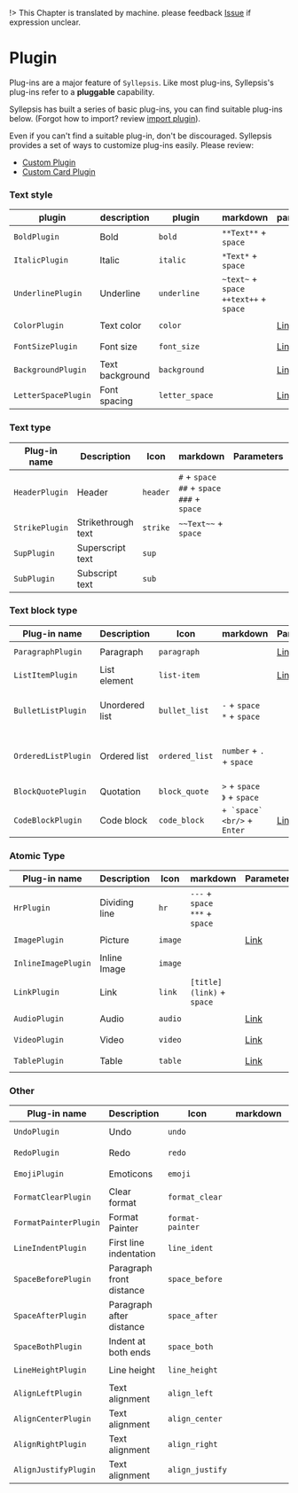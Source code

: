 !> This Chapter is translated by machine. please feedback [Issue](https://github.com/bytedance/syllepsis/issues) if expression unclear.

# Plugin

Plug-ins are a major feature of `Syllepsis`. Like most plug-ins, Syllepsis's plug-ins refer to a **pluggable** capability.

Syllepsis has built a series of basic plug-ins, you can find suitable plug-ins below. (Forgot how to import? review [import plugin](/en/chapters/use-plugin)).

Even if you can't find a suitable plug-in, don't be discouraged. Syllepsis provides a set of ways to customize plug-ins easily. Please review:

- [Custom Plugin](/en/chapters/custom-plugin)
- [Custom Card Plugin](/en/chapters/card-plugin)

### Text style

| plugin              | description     | plugin         | markdown                                     | parameters                       | introduction              |
| ------------------- | --------------- | -------------- | -------------------------------------------- | -------------------------------- | ------------------------- |
| `BoldPlugin`        | Bold            | `bold`         | `**Text**` + `space`                         |                                  | `@syllepsis/plugin-basic` |
| `ItalicPlugin`      | Italic          | `italic`       | `*Text*` + `space`                           |                                  | `@syllepsis/plugin-basic` |
| `UnderlinePlugin`   | Underline       | `underline`    | `~text~` + `space` <br/>`++text++` + `space` |                                  | `@syllepsis/plugin-basic` |
| `ColorPlugin`       | Text color      | `color`        |                                              | [Link](/en/plugins/color)        | `@syllepsis/access-*`     |
| `FontSizePlugin`    | Font size       | `font_size`    |                                              | [Link](/en/plugins/font-size)    | `@syllepsis/plugin-basic` |
| `BackgroundPlugin`  | Text background | `background`   |                                              | [Link](/en/plugins/background)   | `@syllepsis/access-*`     |
| `LetterSpacePlugin` | Font spacing    | `letter_space` |                                              | [Link](/en/plugins/letter-space) | `@syllepsis/plugin-basic` |

### Text type

| Plug-in name   | Description        | Icon     | markdown                                               | Parameters | Introduction |
| -------------- | ------------------ | -------- | ------------------------------------------------------ | ---------- | ------------ |
| `HeaderPlugin` | Header             | `header` | `#` + `space` <br> `##` + `space` <br> `###` + `space` |            |              |
| `StrikePlugin` | Strikethrough text | `strike` | `~~Text~~` + `space`                                   |            |              |
| `SupPlugin`    | Superscript text   | `sup`    |                                                        |            |              |
| `SubPlugin`    | Subscript text     | `sub`    |                                                        |            |              |

### Text block type

| Plug-in name        | Description    | Icon           | markdown                           | Parameters                       | Introduction                                                  |
| ------------------- | -------------- | -------------- | ---------------------------------- | -------------------------------- | ------------------------------------------------------------- |
| `ParagraphPlugin`   | Paragraph      | `paragraph`    |                                    | [Link](/en/plugins/paragraph)    | `@syllepsis/plugin-basic`                                     |
| `ListItemPlugin`    | List element   | `list-item`    |                                    | [Link](/en/plugins/list-item)    | `@syllepsis/plugin-basic`                                     |
| `BulletListPlugin`  | Unordered list | `bullet_list`  | `-` + `space` <br/> `*` + `space`  |                                  | `@syllepsis/plugin-basic` (depends on the `list_item` plugin) |
| `OrderedListPlugin` | Ordered list   | `ordered_list` | `number` + `.` + `space`           |                                  | `@syllepsis/plugin-basic` (depends on the `list_item` plugin) |
| `BlockQuotePlugin`  | Quotation      | `block_quote`  | `>` + `space` <br/> `》` + `space` |                                  | `@syllepsis/plugin-basic`                                     |
| `CodeBlockPlugin`   | Code block     | `code_block`   | `` + `space` <br/> `` + `Enter`    | [Link](zh-cn/plugins/code-block) | `@syllepsis/plugin-code-block`                                |

### Atomic Type

| Plug-in name        | Description   | Icon    | markdown                             | Parameters                | Introduction              |
| ------------------- | ------------- | ------- | ------------------------------------ | ------------------------- | ------------------------- |
| `HrPlugin`          | Dividing line | `hr`    | `---` + `space` <br> `***` + `space` |                           | `@syllepsis/plugin-basic` |
| `ImagePlugin`       | Picture       | `image` |                                      | [Link](/en/plugins/image) | `@syllepsis/access-*`     |
| `InlineImagePlugin` | Inline Image  | `image` |                                      |                           | `@syllepsis/access-*`     |
| `LinkPlugin`        | Link          | `link`  | `[title](link)` + `space`            |                           | `@syllepsis/access-*`     |
| `AudioPlugin`       | Audio         | `audio` |                                      | [Link](/en/plugins/audio) | `@syllepsis/plugin-basic` |
| `VideoPlugin`       | Video         | `video` |                                      | [Link](/en/plugins/video) | `@syllepsis/plugin-basic` |
| `TablePlugin`       | Table         | `table` |                                      | [Link](/en/plugins/table) | `@syllepsis/plugin-table` |

### Other

| Plug-in name          | Description              | Icon             | markdown | Parameters                           | Introduction              |
| --------------------- | ------------------------ | ---------------- | -------- | ------------------------------------ | ------------------------- |
| `UndoPlugin`          | Undo                     | `undo`           |          |                                      | `@syllepsis/plugin-basic` |
| `RedoPlugin`          | Redo                     | `redo`           |          |                                      | `@syllepsis/plugin-basic` |
| `EmojiPlugin`         | Emoticons                | `emoji`          |          |                                      | `@syllepsis/plugin-basic` |
| `FormatClearPlugin`   | Clear format             | `format_clear`   |          |                                      | `@syllepsis/plugin-basic` |
| `FormatPainterPlugin` | Format Painter           | `format-painter` |          | [Link](zh-cn/plugins/format-painter) | `@syllepsis/plugin-basic` |
| `LineIndentPlugin`    | First line indentation   | `line_ident`     |          |                                      | `@syllepsis/plugin-basic` |
| `SpaceBeforePlugin`   | Paragraph front distance | `space_before`   |          | [Link](/en/plugins/space)            | `@syllepsis/plugin-basic` |
| `SpaceAfterPlugin`    | Paragraph after distance | `space_after`    |          |                                      | `@syllepsis/plugin-basic` |
| `SpaceBothPlugin`     | Indent at both ends      | `space_both`     |          |                                      | `@syllepsis/plugin-basic` |
| `LineHeightPlugin`    | Line height              | `line_height`    |          | [Link](/en/plugins/line-height)      | `@syllepsis/plugin-basic` |
| `AlignLeftPlugin`     | Text alignment           | `align_left`     |          |                                      | `@syllepsis/plugin-basic` |
| `AlignCenterPlugin`   | Text alignment           | `align_center`   |          |                                      | `@syllepsis/plugin-basic` |
| `AlignRightPlugin`    | Text alignment           | `align_right`    |          |                                      | `@syllepsis/plugin-basic` |
| `AlignJustifyPlugin`  | Text alignment           | `align_justify`  |          |                                      | `@syllepsis/plugin-basic` |
